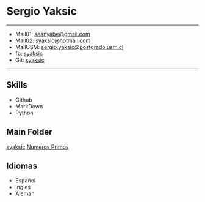 Sergio Yaksic
=============

-----------------------------

- Mail01: seanyabe@gmail.com 
- Mail02: syaksic@hotmail.com 
- MailUSM: sergio.yaksic@postgrado.usm.cl   
- fb: [syaksic](fb.com/syaksic)
- Git: [syaksic](https://github.com/syaksic)

-----------------------------

Skills
------

- Github
- MarkDown
- Python

Main Folder
-----------

[syaksic][syaksic]
[Numeros Primos][primes]

[syaksic]: https://github.com/syaksic/syaksic
[primes]: https://github.com/syaksic/syaksic/primes


Idiomas
-------

* Español
* Ingles
* Aleman
